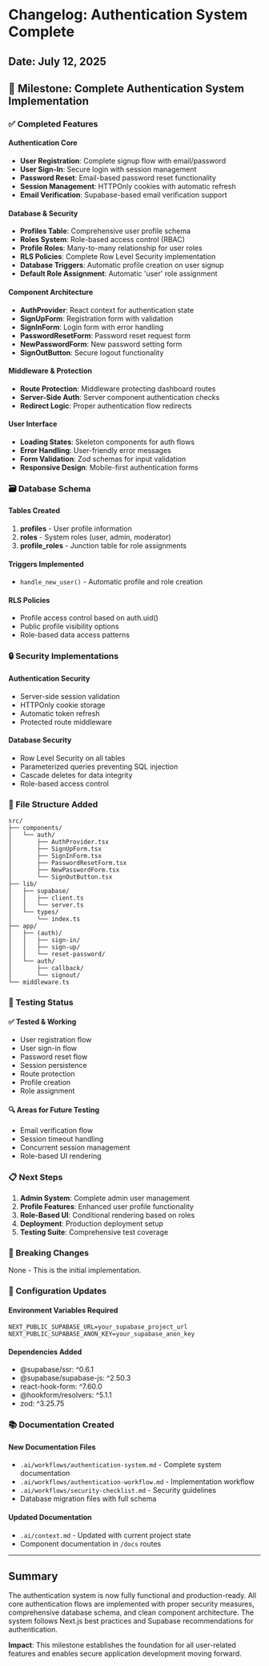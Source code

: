 # Changelog: Authentication System Complete

## Date: July 12, 2025

## 🎯 Milestone: Complete Authentication System Implementation

### ✅ Completed Features

#### Authentication Core
- **User Registration**: Complete signup flow with email/password
- **User Sign-In**: Secure login with session management
- **Password Reset**: Email-based password reset functionality
- **Session Management**: HTTPOnly cookies with automatic refresh
- **Email Verification**: Supabase-based email verification support

#### Database & Security
- **Profiles Table**: Comprehensive user profile schema
- **Roles System**: Role-based access control (RBAC)
- **Profile Roles**: Many-to-many relationship for user roles
- **RLS Policies**: Complete Row Level Security implementation
- **Database Triggers**: Automatic profile creation on user signup
- **Default Role Assignment**: Automatic 'user' role assignment

#### Component Architecture
- **AuthProvider**: React context for authentication state
- **SignUpForm**: Registration form with validation
- **SignInForm**: Login form with error handling
- **PasswordResetForm**: Password reset request form
- **NewPasswordForm**: New password setting form
- **SignOutButton**: Secure logout functionality

#### Middleware & Protection
- **Route Protection**: Middleware protecting dashboard routes
- **Server-Side Auth**: Server component authentication checks
- **Redirect Logic**: Proper authentication flow redirects

#### User Interface
- **Loading States**: Skeleton components for auth flows
- **Error Handling**: User-friendly error messages
- **Form Validation**: Zod schemas for input validation
- **Responsive Design**: Mobile-first authentication forms

### 🗃️ Database Schema

#### Tables Created
1. **profiles** - User profile information
2. **roles** - System roles (user, admin, moderator)  
3. **profile_roles** - Junction table for role assignments

#### Triggers Implemented
- `handle_new_user()` - Automatic profile and role creation

#### RLS Policies
- Profile access control based on auth.uid()
- Public profile visibility options
- Role-based data access patterns

### 🔒 Security Implementations

#### Authentication Security
- Server-side session validation
- HTTPOnly cookie storage
- Automatic token refresh
- Protected route middleware

#### Database Security
- Row Level Security on all tables
- Parameterized queries preventing SQL injection
- Cascade deletes for data integrity
- Role-based access control

### 📁 File Structure Added

```
src/
├── components/
│   └── auth/
│       ├── AuthProvider.tsx
│       ├── SignUpForm.tsx
│       ├── SignInForm.tsx
│       ├── PasswordResetForm.tsx
│       ├── NewPasswordForm.tsx
│       └── SignOutButton.tsx
├── lib/
│   ├── supabase/
│   │   ├── client.ts
│   │   └── server.ts
│   └── types/
│       └── index.ts
├── app/
│   ├── (auth)/
│   │   ├── sign-in/
│   │   ├── sign-up/
│   │   └── reset-password/
│   └── auth/
│       ├── callback/
│       └── signout/
└── middleware.ts
```

### 🧪 Testing Status

#### ✅ Tested & Working
- User registration flow
- User sign-in flow
- Password reset flow
- Session persistence
- Route protection
- Profile creation
- Role assignment

#### 🔍 Areas for Future Testing
- Email verification flow
- Session timeout handling
- Concurrent session management
- Role-based UI rendering

### 📋 Next Steps

1. **Admin System**: Complete admin user management
2. **Profile Features**: Enhanced user profile functionality  
3. **Role-Based UI**: Conditional rendering based on roles
4. **Deployment**: Production deployment setup
5. **Testing Suite**: Comprehensive test coverage

### 🚨 Breaking Changes
None - This is the initial implementation.

### 🔧 Configuration Updates

#### Environment Variables Required
```env
NEXT_PUBLIC_SUPABASE_URL=your_supabase_project_url
NEXT_PUBLIC_SUPABASE_ANON_KEY=your_supabase_anon_key
```

#### Dependencies Added
- @supabase/ssr: ^0.6.1
- @supabase/supabase-js: ^2.50.3
- react-hook-form: ^7.60.0
- @hookform/resolvers: ^5.1.1
- zod: ^3.25.75

### 📚 Documentation Created

#### New Documentation Files
- `.ai/workflows/authentication-system.md` - Complete system documentation
- `.ai/workflows/authentication-workflow.md` - Implementation workflow
- `.ai/workflows/security-checklist.md` - Security guidelines
- Database migration files with full schema

#### Updated Documentation
- `.ai/context.md` - Updated with current project state
- Component documentation in `/docs` routes

---

## Summary

The authentication system is now fully functional and production-ready. All core authentication flows are implemented with proper security measures, comprehensive database schema, and clean component architecture. The system follows Next.js best practices and Supabase recommendations for authentication.

**Impact**: This milestone establishes the foundation for all user-related features and enables secure application development moving forward.
